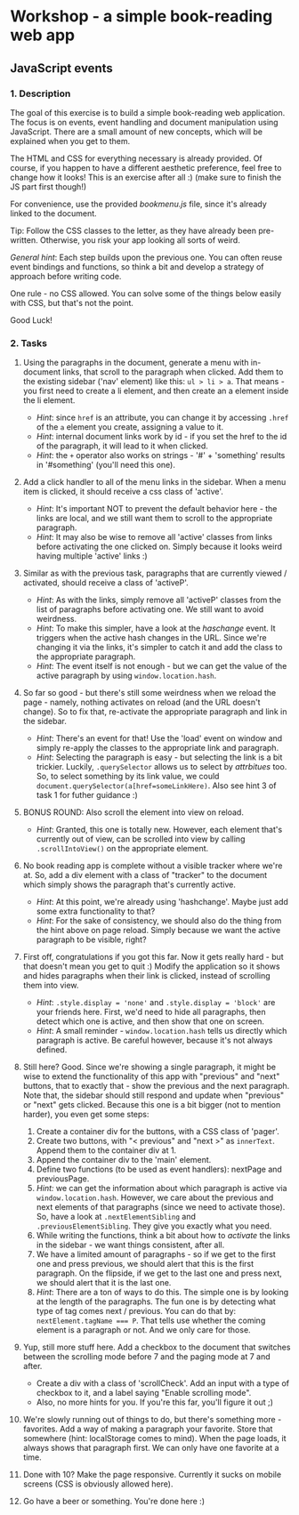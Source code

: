 # Workshop - a simple book-reading web app
## JavaScript events

### 1. Description

The goal of this exercise is to build a simple book-reading web application. The focus is on events, event handling and document manipulation using JavaScript.
There are a small amount of new concepts, which will be explained when you get to them. 

The HTML and CSS for everything necessary is already provided. Of course, if you happen to have a different aesthetic preference, feel free to change how it looks! This is an exercise after all :) (make sure to finish the JS part first though!)

For convenience, use the provided *bookmenu.js* file, since it's already linked to the document.

Tip: Follow the CSS classes to the letter, as they have already been pre-written. Otherwise, you risk your app looking all sorts of weird.

_General hint_: Each step builds upon the previous one. You can often reuse event bindings and functions, so think a bit and develop a strategy of approach before writing code.

One rule - no CSS allowed. You can solve some of the things below easily with CSS, but that's not the point.

Good Luck!

### 2. Tasks

1. Using the paragraphs in the document, generate a menu with in-document links, that scroll to the paragraph when clicked. Add them to the existing sidebar ('nav' element) like this: `ul > li > a`. That means - you first need to create a li element, and then create an a element inside the li element.
    * _Hint_: since `href` is an attribute, you can change it by accessing `.href` of the `a` element you create, assigning a value to it.
    * _Hint_: internal document links work by id - if you set the href to the id of the paragraph, it will lead to it when clicked.
    * _Hint_: the `+` operator also works on strings - '#' + 'something' results in '#something' (you'll need this one).

2. Add a click handler to all of the menu links in the sidebar. When a menu item is clicked, it should receive a css class of 'active'.
    * _Hint_: It's important NOT to prevent the default behavior here - the links are local, and we still want them to scroll to the appropriate paragraph.
    * _Hint_: It may also be wise to remove all 'active' classes from links before activating the one clicked on. Simply because it looks weird having multiple 'active' links :)

3. Similar as with the previous task, paragraphs that are currently viewed / activated, should receive a class of 'activeP'. 
    * _Hint_: As with the links, simply remove all 'activeP' classes from the list of paragraphs before activating one. We still want to avoid weirdness.
    * _Hint_: To make this simpler, have a look at the *haschange* event. It triggers when the active hash changes in the URL. Since we're changing it via the links, it's simpler to catch it and add the class to the appropriate paragraph.
    * _Hint_: The event itself is not enough - but we can get the value of the active paragraph by using `window.location.hash`.

4. So far so good - but there's still some weirdness when we reload the page - namely, nothing activates on reload (and the URL doesn't change). So to fix that, re-activate the appropriate paragraph and link in the sidebar.
    * _Hint_: There's an event for that! Use the 'load' event on window and simply re-apply the classes to the appropriate link and paragraph.
    * _Hint_: Selecting the paragraph is easy - but selecting the link is a bit trickier. Luckily, `.querySelector` allows us to select by _attrbitues_ too. So, to select something by its link value, we could `document.querySelector(a[href=someLinkHere)`. Also see hint 3 of task 1 for futher guidance :)

5. BONUS ROUND: Also scroll the element into view on reload.
    * _Hint_: Granted, this one is totally new. However, each element that's currently out of view, can be scrolled into view by calling `.scrollIntoView()` on the appropriate element.

6. No book reading app is complete without a visible tracker where we're at. So, add a div element with a class of "tracker" to the document which simply shows the paragraph that's currently active. 
    * _Hint_: At this point, we're already using 'hashchange'. Maybe just add some extra functionality to that?
    * _Hint_: For the sake of consistency, we should also do the thing from the hint above on page reload. Simply because we want the active paragraph to be visible, right?

7. First off, congratulations if you got this far. Now it gets really hard - but that doesn't mean you get to quit :)  Modify the application so it shows and hides paragraphs when their link is clicked, instead of scrolling them into view.
    * _Hint_: `.style.display = 'none'` and `.style.display = 'block'` are your friends here. First, we'd need to hide all paragraphs, then detect which one is active, and then show that one on screen.
    * _Hint_: A small reminder - `window.location.hash` tells us directly which paragraph is active. Be careful however, because it's not always defined.

8. Still here? Good. Since we're showing a single paragraph, it might be wise to extend the functionality of this app with "previous" and "next" buttons, that to exactly that - show the previous and the next paragraph. Note that, the sidebar should still respond and update when "previous" or "next" gets clicked. Because this one is a bit bigger (not to mention harder), you even get some steps:
    1. Create a container div for the buttons, with a CSS class of 'pager'.
    2. Create two buttons, with "< previous" and "next >" as `innerText`. Append them to the container div at 1.
    3. Append the container div to the 'main' element.
    4. Define two functions (to be used as event handlers): nextPage and previousPage.
    5. _Hint:_ we can get the information about which paragraph is active via `window.location.hash`. However, we care about the previous and next elements of that paragraphs (since we need to activate those). So, have a look at `.nextElementSibling` and `.previousElementSibling`. They give you exactly what you need.
    6. While writing the functions, think a bit about how to _activate_ the links in the sidebar - we want things consistent, after all.
    7. We have a limited amount of paragraphs - so if we get to the first one and press previous, we should alert that this is the first paragraph. On the flipside, if we get to the last one and press next, we should alert that it is the last one. 
    8. _Hint_: There are a ton of ways to do this. The simple one is by looking at the length of the paragraphs. The fun one is by detecting what type of tag comes next / previous. You can do that by: `nextElement.tagName === P`. That tells use whether the coming element is a paragraph or not. And we only care for those.

9. Yup, still more stuff here. Add a checkbox to the document that switches between the scrolling mode before 7 and the paging mode at 7 and after. 
    * Create a div with a class of 'scrollCheck'. Add an input with a type of checkbox to it, and a label saying "Enable scrolling mode".
    * Also, no more hints for you. If you're this far, you'll figure it out ;)

10. We're slowly running out of things to do, but there's something more - favorites. Add a way of making a paragraph your favorite. Store that somewhere (hint: localStorage comes to mind). When the page loads, it always shows that paragraph first. We can only have one favorite at a time.

11. Done with 10? Make the page responsive. Currently it sucks on mobile screens (CSS is obviously allowed here).

12. Go have a beer or something. You're done here :)

